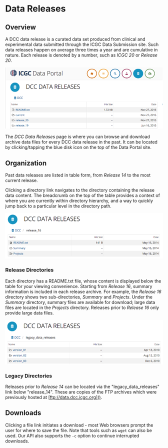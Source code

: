 # Data Releases

## Overview

A DCC data release is a curated data set produced from clinical and experimental data submitted through the ICGC Data Submission site. Such data releases happen on average three times a year and are cumulative in nature. Each release is denoted by a number, such as _ICGC 20_ or _Release 20_.

[![DCC Data Releases](images/dcc-data-releases.png)](images/dcc-data-releases.png "Click on the image to see it in full.")

The *DCC Data Releases* page is where you can browse and download archive data files for every DCC data release in the past. It can be located by clicking/tapping the blue disk icon on the top of the Data Portal site.

## Organization

Past data releases are listed in table form, from *Release 14* to the most current release.

Clicking a directory link navigates to the directory containing the release data content. The breadcrumb on the top of the table provides a context of where you are currently within directory hierarchy, and a way to quickly jump back to a particular level in the directory path.

[![DCC Data Releases](images/data-release-16.png)](images/data-release-16.png "Click on the image to see it in full.")

### Release Directories

Each directory has a README.txt file, whose content is displayed below the table for your viewing convenience. Starting from *Release 16*, summary information is included in each release archive. For example, the *Release 16* directory shows two sub-directories, *Summary* and *Projects*. Under the *Summary* directory, summary files are available for download; large data files are located in the *Projects* directory. Releases prior to *Release 16* only provide large data files.

[![DCC Data Releases](images/legacy-data-releases.png)](images/legacy-data-releases.png "Click on the image to see it in full.")

### Legacy Directories

Releases prior to *Release 14* can be located via the "legacy\_data\_releases" link below "release\_14". These are copies of the FTP archives which were previously hosted at [ftp://data.dcc.icgc.org]().

## Downloads

Clicking a file link initiates a download - most Web browsers prompt the user for where to save the file. Note that tools such as `wget` can also be used. Our API also supports the `-c` option to continue interrupted downloads.
